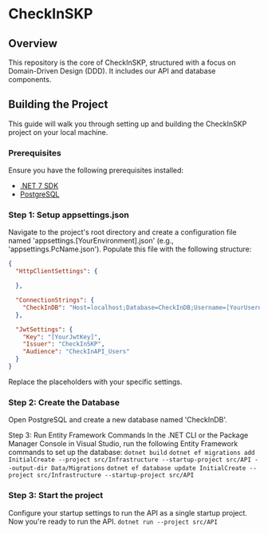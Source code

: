 # CheckInSKP

## Overview
This repository is the core of CheckInSKP, structured with a focus on Domain-Driven Design (DDD). It includes our API and database components.

## Building the Project 
This guide will walk you through setting up and building the CheckInSKP project on your local machine.

### Prerequisites
Ensure you have the following prerequisites installed:

- [.NET 7 SDK](https://dotnet.microsoft.com/en-us/download/dotnet/7.0) 
- [PostgreSQL](https://www.postgresql.org/download/)

### Step 1: Setup appsettings.json
Navigate to the project's root directory and create a configuration file named 'appsettings.[YourEnvironment].json' (e.g., 'appsettings.PcName.json'). Populate this file with the following structure:
```json
{
  "HttpClientSettings": {

  },

  "ConnectionStrings": {
    "CheckInDB": "Host=localhost;Database=CheckInDB;Username=[YourUsername];Password=[YourPassword];Port=5432"
  },

  "JwtSettings": {
    "Key": "[YourJwtKey]",
    "Issuer": "CheckInSKP",
    "Audience": "CheckInAPI_Users"
  }
}
```
Replace the placeholders with your specific settings.

### Step 2: Create the Database
Open PostgreSQL and create a new database named 'CheckInDB'.

Step 3: Run Entity Framework Commands
In the .NET CLI or the Package Manager Console in Visual Studio, run the following Entity Framework commands to set up the database:
```dotnet build```
```dotnet ef migrations add InitialCreate --project src/Infrastructure --startup-project src/API --output-dir Data/Migrations```
```dotnet ef database update InitialCreate --project src/Infrastructure --startup-project src/API```
### Step 3: Start the project
Configure your startup settings to run the API as a single startup project.
Now you're ready to run the API.
```dotnet run --project src/API```
